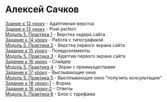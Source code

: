 # Алексей Сачков
[Здание к 12 уроку](https://sachkovae.github.io/lesson-12/) - Адаптивная верстка  
[Здание к 13 уроку](https://sachkovae.github.io/lesson_13/) - Pixel perfect  
[Модуль 5. Практика 1](https://sachkovae.github.io/practic_1/) - Верстка хедера сайта  
[Задание к 14 уроку](https://sachkovae.github.io/lesson_14/) - Работа с типографикой  
[Модуль 5. Практика 2](https://sachkovae.github.io/practic_2/) - Верстка первого экрана сайта  
[Задание к 15 уроку](https://sachkovae.github.io/lesson_15/) - Псевдоэлементы  
[Модуль 5. Практика 3](https://sachkovae.github.io/practic_3/) -  Адаптив первого экрана сайта  
[Задание к 16 уроку](https://sachkovae.github.io/lesson_16/) - Слайдер  
[Модуль 5. Практика 4](https://sachkovae.github.io/practic_4/) -  Экран с преимуществами  
[Задание к 17 уроку](https://sachkovae.github.io/lesson_17/) - Выслывающие окна  
[Модуль 5. Практика 5](https://sachkovae.github.io/practic_5/) -  Высплывающее окно "получить консультацию"  
[Задание к 18 уроку-1](https://sachkovae.github.io/lesson_18_tab/) - Форма  
[Задание к 18 уроку-2](https://sachkovae.github.io/lesson_18_accord/) - Ответы  
[Модуль 5. Практика 6](https://sachkovae.github.io/practic_6/) -  Блок с тарифами  
